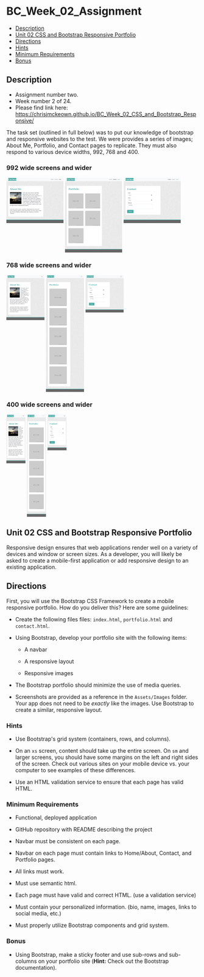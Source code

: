 # BC_Week_02_Assignment

* [Description](#Description)
* [Unit 02 CSS and Bootstrap Responsive Portfolio](#Unit-02-CSS-and-Bootstrap-Responsive-Portfolio)
* [Directions](#Directions)
* [Hints](#Hints)
* [Minimum Requirements](#Minimum-Requirements)
* [Bonus](#Bonus)

## Description
* Assignment number two. 
* Week number 2 of 24.
* Please find link here: https://chrisjmckeown.github.io/BC_Week_02_CSS_and_Bootstrap_Responsive/

The task set (outlined in full below) was to put our knowledge of bootstrap and responsive websites to the test. We were provides a series of images; About Me, Portfolio, and Contact pages to replicate. They must also respond to various device widths, 992, 768 and 400.

### 992 wide screens and wider
<img src="Assets/Images/992-index.png" alt="About Me 992" width="150" vertical-align="text-top" style="vertical-align:top">
<img src="Assets/Images/992-portfolio.png" alt="Portfolio 992" width="150" vertical-align="text-top" style="vertical-align:top">
<img src="Assets/Images/992-contact.png" alt="Contact 992" width="150" vertical-align="text-top" style="vertical-align:top">

### 768 wide screens and wider
<img src="Assets/Images/768-index.png" alt="About Me 768" width="100" vertical-align="text-top" style="vertical-align:top">
<img src="Assets/Images/768-portfolio.png" alt="Portfolio 768" width="100" vertical-align="text-top" style="vertical-align:top">
<img src="Assets/Images/768-contact.png" alt="Contact 768" width="100" vertical-align="text-top" style="vertical-align:top">

### 400 wide screens and wider
<img src="Assets/Images/400-index.png" alt="About Me 400" width="50" vertical-align="text-top" style="vertical-align:top">
<img src="Assets/Images/400-portfolio.png" alt="Portfolio 400" width="50" vertical-align="text-top" style="vertical-align:top">
<img src="Assets/Images/400-contact.png" alt="Contact 400" width="50" vertical-align="text-top" style="vertical-align:top">

## Unit 02 CSS and Bootstrap Responsive Portfolio

Responsive design ensures that web applications render well on a variety of devices and window or screen sizes. As a developer, you will likely be asked to create a mobile-first application or add responsive design to an existing application. 


## Directions

First, you will use the Bootstrap CSS Framework to create a mobile responsive portfolio. How do you deliver this? Here are some guidelines:

* Create the following files files: `index.html`, `portfolio.html` and `contact.html`.

* Using Bootstrap, develop your portfolio site with the following items:

   * A navbar

   * A responsive layout

   * Responsive images

* The Bootstrap portfolio should minimize the use of media queries.

* Screenshots are provided as a reference in the `Assets/Images` folder. Your app does not need to be _exactly_ like the images. Use Bootstrap to create a similar, responsive layout.

### Hints

* Use Bootstrap's grid system (containers, rows, and columns).

* On an `xs` screen, content should take up the entire screen. On `sm` and larger screens, you should have some margins on the left and right sides of the screen. Check out various sites on your mobile device vs. your computer to see examples of these differences.

* Use an HTML validation service to ensure that each page has valid HTML.

### Minimum Requirements

* Functional, deployed application

* GitHub repository with README describing the project

* Navbar must be consistent on each page.

* Navbar on each page must contain links to Home/About, Contact, and Portfolio pages.

* All links must work.

* Must use semantic html.

* Each page must have valid and correct HTML. (use a validation service)

* Must contain your personalized information. (bio, name, images, links to social media, etc.)

* Must properly utilize Bootstrap components and grid system.


### Bonus

* Using Bootstrap, make a sticky footer and use sub-rows and sub-columns on your portfolio site (**Hint:** Check out the Bootstrap documentation).